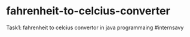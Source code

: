 # fahrenheit-to-celcius-converter
Task1: fahrenheit to celcius convertor in java programmaing #internsavy
